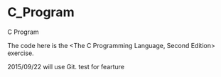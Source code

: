 C_Program
=========

C Program

The code here is the  <The C Programming Language, Second Edition> exercise.

2015/09/22 will use Git.
test for fearture
